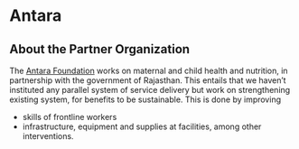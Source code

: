 # Antara

## About the Partner Organization
The [Antara Foundation](http://www.antarafoundation.org/) works on maternal and child health and nutrition, in partnership with the government of Rajasthan. This entails that we haven’t instituted any parallel system of service delivery but work on strengthening existing system, for benefits to be sustainable. This is done by improving 
- skills of frontline workers 
- infrastructure, equipment and supplies at facilities, among other interventions.


